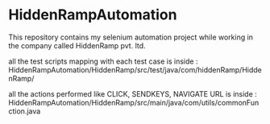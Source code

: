 # HiddenRampAutomation
This repository contains my selenium automation project while working in the company called HiddenRamp pvt. ltd.

all the test scripts mapping with each test case is inside :
HiddenRampAutomation/HiddenRamp/src/test/java/com/hiddenRamp/HiddenRamp/

all the actions performed like CLICK, SENDKEYS, NAVIGATE URL is inside :
HiddenRampAutomation/HiddenRamp/src/main/java/com/utils/commonFunction.java
